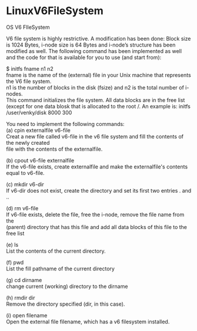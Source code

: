 # LinuxV6FileSystem
OS V6 FIleSystem  
  
V6 file system is highly restrictive. A modification has been done: Block size is 1024 Bytes, i-node
size is 64 Bytes and i-node’s structure has been modified as well.
The following command has been implemented as well and the code for that is available for you to
use (and start from):  
  
$ initfs fname n1 n2  
fname is the name of the (external) file in your Unix machine that represents the V6 file system.  
n1 is the number of blocks in the disk (fsize) and n2 is the total number of i-nodes.  
This command initializes the file system. All data blocks are in the free list (except for one data
blosk that is allocated to the root /. An example is: initfs /user/venky/disk 8000 300  
  
You need to implement the following commands:  
(a) cpin externalfile v6-file  
Creat a new file called v6-file in the v6 file system and fill the contents of the newly created  
file with the contents of the externalfile.  
  
(b) cpout v6-file externalfile  
If the v6-file exists, create externalfile and make the externalfile's contents equal to v6-file.  
  
(c) mkdir v6-dir  
If v6-dir does not exist, create the directory and set its first two entries . and ..  
  
(d) rm v6-file  
If v6-file exists, delete the file, free the i-node, remove the file name from the  
(parent) directory that has this file and add all data blocks of this file to the free list  
  
(e) ls  
List the contents of the current directory.  
  
(f) pwd  
List the fill pathname of the current directory  
  
(g) cd dirname  
change current (working) directory to the dirname  
  
(h) rmdir dir  
Remove the directory specified (dir, in this case).  
  
(i) open filename  
Open the external file filename, which has a v6 filesystem installed.  
